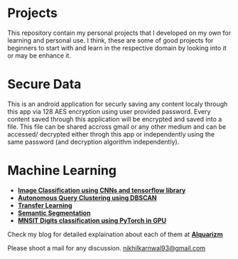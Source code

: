 # Projects
This repository contain my personal projects that I developed on my own for learning and personal use.
I think, these are some of good projects for beginners to start with and learn in the respective domain
by looking into it or may be enhance it.

# Secure Data
This is an android application for securly saving any content localy through this app via 128 AES encryption using user provided password.
Every content saved through this application will be encrypted and saved into a file. This file can be shared accross gmail or any other medium and can be accessed/ decrypted either throgh this app or independently using the same password (and decryption algorithm independently).

# Machine Learning 
- <B><a href='./CNN'>Image Classification using CNNs and tensorflow library</a></B>
- <B><a href='./query_clustering'>Autonomous Query Clustering using DBSCAN</a></B>
- <B><a href='./transfer_learning'>Transfer Learning</a></B>
- <B><a href='semantic_segmentation_deeplearning_BSDS_dataset.ipynb'>Semantic Segmentation</a></B>
- <B><a href='deeplearning_101(MNSIT%20using%20Pytorch).ipynb'>MNSIT Digits classification using PyTorch in GPU</a></B>

Check my blog for detailed explaination about each of them at <B><a href='https://alquarizm.wordpress.com/'>Alquarizm</a></B>
  
Please shoot a mail for any discussion.
nikhilkarnwal93@gmail.com
